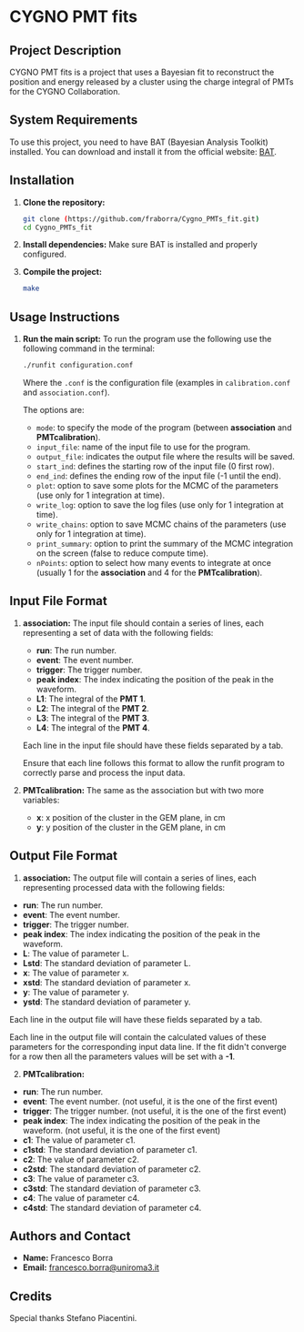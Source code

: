 # CYGNO PMT fits

## Project Description

CYGNO PMT fits is a project that uses a Bayesian fit to reconstruct the position and energy released by a cluster using the charge integral of PMTs for the CYGNO Collaboration.

## System Requirements

To use this project, you need to have BAT (Bayesian Analysis Toolkit) installed. You can download and install it from the official website: [BAT](https://bat.mpp.mpg.de).

## Installation

1. **Clone the repository:**
    ```bash
    git clone (https://github.com/fraborra/Cygno_PMTs_fit.git)
    cd Cygno_PMTs_fit
    ```
    
2. **Install dependencies:**
    Make sure BAT is installed and properly configured.

3. **Compile the project:**
    ```bash
    make
    ```
## Usage Instructions

1. **Run the main script:**
    To run the program use the following use the following command in the terminal: 
    ```bash
    ./runfit configuration.conf
    ```
    Where the `.conf` is the configuration file (examples in `calibration.conf` and `association.conf`).

    The options are:
    - `mode`: to specify the mode of the program (between **association** and **PMTcalibration**).
    - `input_file`: name of the input file to use for the program.
    - `output_file`: indicates the output file where the results will be saved.
    - `start_ind`: defines the starting row of the input file (0 first row).
    - `end_ind`: defines the ending row of the input file (-1 until the end).
    - `plot`: option to save some plots for the MCMC of the parameters (use only for 1 integration at time).
    - `write_log`: option to save the log files (use only for 1 integration at time).
    - `write_chains`: option to save MCMC chains of the parameters (use only for 1 integration at time).
    - `print_summary`: option to print the summary of the MCMC integration on the screen (false to reduce compute time).
    - `nPoints`: option to select how many events to integrate at once (usually 1 for the **association** and 4 for the **PMTcalibration**).


## Input File Format
1. **association:**
    The input file should contain a series of lines, each representing a set of data with the following fields:

    - **run**: The run number.
    - **event**: The event number.
    - **trigger**: The trigger number.
    - **peak index**: The index indicating the position of the peak in the waveform.
    - **L1**: The integral of the **PMT 1**.
    - **L2**: The integral of the **PMT 2**.
    - **L3**: The integral of the **PMT 3**.
    - **L4**: The integral of the **PMT 4**.

    Each line in the input file should have these fields separated by a tab.

    Ensure that each line follows this format to allow the runfit program to correctly parse and process the input data.

1. **PMTcalibration:**
    The same as the association but with two more variables:
    - **x**: x position of the cluster in the GEM plane, in cm
    - **y**: y position of the cluster in the GEM plane, in cm

## Output File Format

1. **association:**
The output file will contain a series of lines, each representing processed data with the following fields:

- **run**: The run number.
- **event**: The event number.
- **trigger**: The trigger number.
- **peak index**: The index indicating the position of the peak in the waveform.
- **L**: The value of parameter L.
- **Lstd**: The standard deviation of parameter L.
- **x**: The value of parameter x.
- **xstd**: The standard deviation of parameter x.
- **y**: The value of parameter y.
- **ystd**: The standard deviation of parameter y.

Each line in the output file will have these fields separated by a tab.

Each line in the output file will contain the calculated values of these parameters for the corresponding input data line. If the fit didn't converge for a row then all the parameters values will be set with a **-1**.

2. **PMTcalibration:**
   
- **run**: The run number.
- **event**: The event number. (not useful, it is the one of the first event)
- **trigger**: The trigger number. (not useful, it is the one of the first event)
- **peak index**: The index indicating the position of the peak in the waveform. (not useful, it is the one of the first event)
- **c1**: The value of parameter c1.
- **c1std**: The standard deviation of parameter c1.
- **c2**: The value of parameter c2.
- **c2std**: The standard deviation of parameter c2.
- **c3**: The value of parameter c3.
- **c3std**: The standard deviation of parameter c3.
- **c4**: The value of parameter c4.
- **c4std**: The standard deviation of parameter c4.


## Authors and Contact

- **Name:** Francesco Borra
- **Email:** francesco.borra@uniroma3.it
## Credits

Special thanks Stefano Piacentini.
